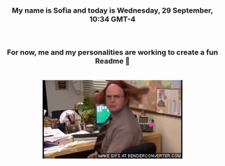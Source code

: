 


<div align="center">
<h3 >My name is Sofia and today is Wednesday, 29 September, 10:34 GMT-4</h3><br>
<h3 >For now, me and my personalities are working to create a fun Readme 👋
</h3><br>
<img src='img/dwight.gif' alt='working...'/>
</div>
